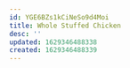 ```yaml
---
id: YGE6BZs1kCiNeSo9d4Moi
title: Whole Stuffed Chicken
desc: ''
updated: 1629346488338
created: 1629346488339
---
```


